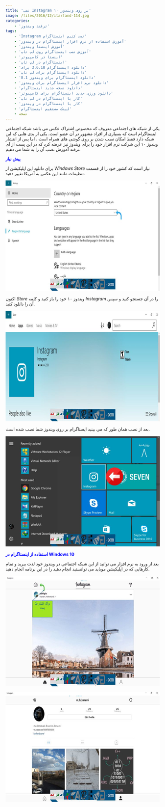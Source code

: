 ```yaml
---
title: 'نصب Instagram بر روی ویندوز ۱۰'
image: /files/2016/12/itarfand-114.jpg
categories:
    - 'ترفند ویندوز'
tags:
    - 'Instagram نصب کنیم اینستاگرام'
    - 'آموزش استفاده از نرم افزار اینستاگرام در ویندوز'
    - 'آموزش اینستا ویندوز'
    - 'آموزش نصب اینستاگرام روی لپ تاپ'
    - 'اینستا در کامپیوتر'
    - 'اینستاگرام در لپ تاپ'
    - 'دانلود اینستاگرام 3.6.18 برای'
    - 'دانلود اینستاگرام برای لپ تاپ'
    - 'دانلود اینستاگرام برای ویندوز 8.1'
    - 'دانلود نرم افزار اینستاگرام برای ویندوز'
    - 'دانلود نسخه جدید اینستاگرام'
    - 'دانلود ورژن جدید اینستاگرام برای کامپیوتر'
    - 'کار با اینستاگرام در لپ تاپ'
    - 'کار با اینستاگرام در ویندوز'
    - 'لینک مستقیم اینستاگرام'
    - نسخه
---
```


یکی از شبکه های اجتماعی معروف که مخصوص اشتراک عکس می باشد شبکه اجتماعی اینستاگرام است که بسیاری از افراد مشهور در آن عضو است. یکی از بدی هایی که این شبکه دارد فقط امکان نصب شدن بر روی گوشی های همراه است ، اما پس از انتشار ویندوز ۱۰ این شرکت نرم افزار خود را برای ویندوز نیز عرضه کرد که در این پست از آی ترفند آموزش نصب آن را به شما می دهیم.

<span style="color: #0000ff;">**پیش نیاز**</span>

برای دانلود این اپلیکیشن از *Windows Store* نیاز است که کشور خود را از قسمت تنظیمات مانند این عکس به آمریکا تغییر دهید.

![mhkarami97](/files/2016/12/itarfand-115.jpg)

اکنون *Store* ویندوز ۱۰ خود را باز کنید و کلمه *Instagram* را در آن جستجو کنید و سپس آن را دانلود کنید.

![mhkarami97](/files/2016/12/itarfand-116.jpg)

بعد از نصب همان طور که می بینید ایستاگرام بر روی ویندوز شما نصب شده است.

![mhkarami97](/files/2016/12/itarfand-117.jpg)

<span style="color: #0000ff;">**استفاده از اینستاگرام در Windows 10**</span>

بعد از ورود به نرم افزار می توانید از این شبکه اجتماعی در ویندوز خود لذت ببرید و تمام کارهایی که در اپلیکیشن موباید می توانستید انجام دهید را در این برنامه انجام دهید.

![mhkarami97](/files/2016/12/itarfand-118.jpg)

![mhkarami97](/files/2016/12/itarfand-119.jpg)